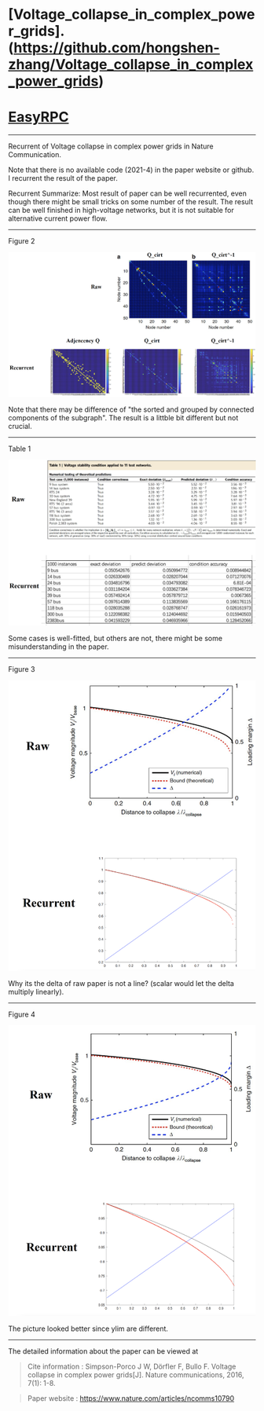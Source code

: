# [Voltage_collapse_in_complex_power_grids].(https://github.com/hongshen-zhang/Voltage_collapse_in_complex_power_grids)
# [EasyRPC](https://github.com/yeecode/EasyRPC)
----
 Recurrent of Voltage collapse in complex power grids in Nature Communication.

 Note that there is no available code (2021-4) in the paper website or github. I recurrent the result of the paper.

 Recurrent Summarize: Most result of paper can be well recurrented, even though there might be small tricks on some number of the result. The result can be well finished in high-voltage networks, but it is not suitable for alternative current power flow.
 
----

Figure 2 

![avatar](/figure_all/figure2.png)

Note that there may be difference of "the sorted and grouped by connected components of the subgraph". The result is a littble bit different but not crucial.

----

Table 1

![avatar](/figure_all/table1.png)

Some cases is well-fitted, but others are not, there might be some misunderstanding in the paper.

----

Figure 3

![avatar](/figure_all/figure3.png)

Why its the delta of raw paper is not a line? (scalar would let the delta multiply linearly).

----

Figure 4

![avatar](/figure_all/figure4.png)

The picture looked better since ylim are different.

-----

The detailed information about the paper can be viewed at 
>Cite information : Simpson-Porco J W, Dörfler F, Bullo F. Voltage collapse in complex power grids[J]. Nature communications, 2016, 7(1): 1-8.

>Paper website : https://www.nature.com/articles/ncomms10790
